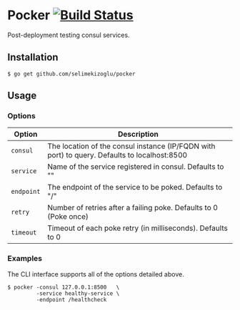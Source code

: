 Pocker [![Build Status](https://travis-ci.org/selimekizoglu/pocker.svg?branch=master)](https://travis-ci.org/selimekizoglu/pocker)
===============

Post-deployment testing consul services.


Installation
------------
```shell
$ go get github.com/selimekizoglu/pocker
```

Usage
-----
### Options
|       Option      | Description |
| ----------------- |------------ |
| `consul`          | The location of the consul instance (IP/FQDN with port) to query. Defaults to localhost:8500
| `service`         | Name of the service registered in consul. Defaults to ""
| `endpoint`        | The endpoint of the service to be poked. Defaults to "/"
| `retry`           | Number of retries after a failing poke. Defaults to 0 (Poke once)
| `timeout`         | Timeout of each poke retry (in milliseconds). Defaults to 0

### Examples
The CLI interface supports all of the options detailed above.

```shell
$ pocker -consul 127.0.0.1:8500   \
         -service healthy-service \
         -endpoint /healthcheck
```
